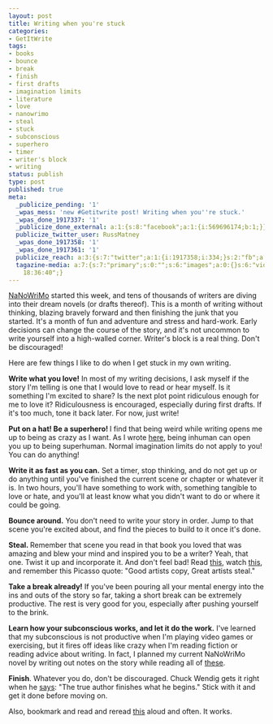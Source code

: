 ```yaml
---
layout: post
title: Writing when you're stuck
categories:
- GetItWrite
tags:
- books
- bounce
- break
- finish
- first drafts
- imagination limits
- literature
- love
- nanowrimo
- steal
- stuck
- subconscious
- superhero
- timer
- writer's block
- writing
status: publish
type: post
published: true
meta:
  _publicize_pending: '1'
  _wpas_mess: 'new #Getitwrite post! Writing when you''re stuck.'
  _wpas_done_1917337: '1'
  _publicize_done_external: a:1:{s:8:"facebook";a:1:{i:569696174;b:1;}}
  publicize_twitter_user: RussMatney
  _wpas_done_1917358: '1'
  _wpas_done_1917361: '1'
  publicize_reach: a:3:{s:7:"twitter";a:1:{i:1917358;i:334;}s:2:"fb";a:1:{i:1917337;i:650;}s:2:"wp";a:1:{i:0;i:0;}}
  tagazine-media: a:7:{s:7:"primary";s:0:"";s:6:"images";a:0:{}s:6:"videos";a:0:{}s:11:"image_count";i:0;s:6:"author";s:8:"35796325";s:7:"blog_id";s:8:"41621342";s:9:"mod_stamp";s:19:"2012-11-03
    18:36:40";}
---
```

<a title="NanoWrimo" href="http://www.nanowrimo.org/" target="_blank">NaNoWriMo</a> started this week, and tens of thousands of writers are diving into their dream novels (or drafts thereof). This is a month of writing without thinking, blazing bravely forward and then finishing the junk that you started. It's a month of fun and adventure and stress and hard-work. Early decisions can change the course of the story, and it's not uncommon to write yourself into a high-walled corner. Writer's block is a real thing. Don't be discouraged!

Here are few things I like to do when I get stuck in my own writing.

<strong>Write what you love!</strong> In most of my writing decisions, I ask myself if the story I'm telling is one that I would love to read or hear myself. Is it something I'm excited to share? Is the next plot point ridiculous enough for me to love it? Ridiculousness is encouraged, especially during first drafts. If it's too much, tone it back later. For now, just write!

<strong>Put on a hat! Be a superhero! </strong>I find that being weird while writing opens me up to being as crazy as I want. As I wrote <a title="beakers ballin blog" href="http://beakersballinblog.blogspot.com/2012/11/hurricane-sandy-and-so-can-you-superhero.html" target="_blank">here</a>, being inhuman can open you up to being superhuman. Normal imagination limits do not apply to you! You can do anything!

<strong>Write it as fast as you can.</strong> Set a timer, stop thinking, and do not get up or do anything until you've finished the current scene or chapter or whatever it is. In two hours, you'll have something to work with, something tangible to love or hate, and you'll at least know what you didn't want to do or where it could be going.

<strong>Bounce around.</strong> You don't need to write your story in order. Jump to that scene you're excited about, and find the pieces to build to it once it's done.

<strong>Steal. </strong>Remember that scene you read in that book you loved that was amazing and blew your mind and inspired you to be a writer? Yeah, that one. Twist it up and incorporate it. And don't feel bad! Read <a title="Austin Kleon on 10 Things" href="http://www.brainpickings.org/index.php/2012/03/08/steal-like-an-artist-austin-kleon-book/" target="_blank">this</a>, watch <a title="Austin Kleon on art as a remix" href="http://www.brainpickings.org/index.php/2011/09/27/steal-like-an-artist-austin-kleon/" target="_blank">this</a>, and remember this Picasso quote: "Good artists copy, Great artists steal."

<strong>Take a break already!</strong> If you've been pouring all your mental energy into the ins and outs of the story so far, taking a short break can be extremely productive. The rest is very good for you, especially after pushing yourself to the brink.

<strong>Learn how your subconscious works, and let it do the work.</strong> I've learned that my subconscious is not productive when I'm playing video games or exercising, but it fires off ideas like crazy when I'm reading fiction or reading advice about writing. In fact, I planned my current NaNoWriMo novel by writing out notes on the story while reading all of <a title="Chuck Wendig NanoWrimo Cometh" href="http://terribleminds.com/ramble/2012/10/08/nanowrimo-cometh-a-terribleminds-primer/" target="_blank">these</a>.

<strong>Finish</strong>. Whatever you do, don't be discouraged. Chuck Wendig gets it right when he <a title="Chuck Wendig " href="http://terribleminds.com/ramble/2011/06/20/25-things-you-should-know-about-writing-a-novel/" target="_blank">says</a>: "The true author finishes what he begins." Stick with it and get it done before moving on.

Also, bookmark and read and reread <a title="Inkslingers invocation" href="http://terribleminds.com/ramble/2011/11/02/the-inkslingers-invocation-the-writers-prayer-ii/" target="_blank">this</a> aloud and often. It works.
